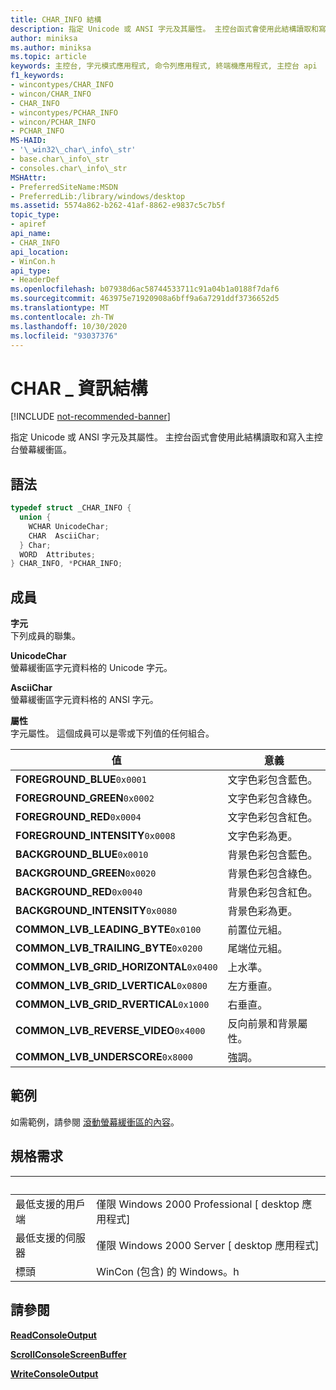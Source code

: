 ```yaml
---
title: CHAR_INFO 結構
description: 指定 Unicode 或 ANSI 字元及其屬性。 主控台函式會使用此結構讀取和寫入主控台螢幕緩衝區。
author: miniksa
ms.author: miniksa
ms.topic: article
keywords: 主控台, 字元模式應用程式, 命令列應用程式, 終端機應用程式, 主控台 api
f1_keywords:
- wincontypes/CHAR_INFO
- wincon/CHAR_INFO
- CHAR_INFO
- wincontypes/PCHAR_INFO
- wincon/PCHAR_INFO
- PCHAR_INFO
MS-HAID:
- '\_win32\_char\_info\_str'
- base.char\_info\_str
- consoles.char\_info\_str
MSHAttr:
- PreferredSiteName:MSDN
- PreferredLib:/library/windows/desktop
ms.assetid: 5574a862-b262-41af-8862-e9837c5c7b5f
topic_type:
- apiref
api_name:
- CHAR_INFO
api_location:
- WinCon.h
api_type:
- HeaderDef
ms.openlocfilehash: b07938d6ac58744533711c91a04b1a0188f7daf6
ms.sourcegitcommit: 463975e71920908a6bff9a6a7291ddf3736652d5
ms.translationtype: MT
ms.contentlocale: zh-TW
ms.lasthandoff: 10/30/2020
ms.locfileid: "93037376"
---
```

# <a name="char_info-structure"></a>CHAR \_ 資訊結構

[!INCLUDE [not-recommended-banner](./includes/not-recommended-banner.md)]

指定 Unicode 或 ANSI 字元及其屬性。 主控台函式會使用此結構讀取和寫入主控台螢幕緩衝區。

## <a name="syntax"></a>語法

```C
typedef struct _CHAR_INFO {
  union {
    WCHAR UnicodeChar;
    CHAR  AsciiChar;
  } Char;
  WORD  Attributes;
} CHAR_INFO, *PCHAR_INFO;
```

## <a name="members"></a>成員

**字元**  
下列成員的聯集。

**UnicodeChar**  
螢幕緩衝區字元資料格的 Unicode 字元。

**AsciiChar**  
螢幕緩衝區字元資料格的 ANSI 字元。

**屬性**  
字元屬性。 這個成員可以是零或下列值的任何組合。

| 值 | 意義 |
|-|-|
| **FOREGROUND_BLUE**`0x0001` | 文字色彩包含藍色。 |
| **FOREGROUND_GREEN**`0x0002` | 文字色彩包含綠色。 |
| **FOREGROUND_RED**`0x0004` | 文字色彩包含紅色。 |
| **FOREGROUND_INTENSITY**`0x0008` | 文字色彩為更。 |
| **BACKGROUND_BLUE**`0x0010` | 背景色彩包含藍色。 |
| **BACKGROUND_GREEN**`0x0020` | 背景色彩包含綠色。 |
| **BACKGROUND_RED**`0x0040` | 背景色彩包含紅色。 |
| **BACKGROUND_INTENSITY**`0x0080` | 背景色彩為更。 |
| **COMMON_LVB_LEADING_BYTE**`0x0100` | 前置位元組。 |
| **COMMON_LVB_TRAILING_BYTE**`0x0200` | 尾端位元組。 |
| **COMMON_LVB_GRID_HORIZONTAL**`0x0400` | 上水準。 |
| **COMMON_LVB_GRID_LVERTICAL**`0x0800` | 左方垂直。 |
| **COMMON_LVB_GRID_RVERTICAL**`0x1000` | 右垂直。 |
| **COMMON_LVB_REVERSE_VIDEO**`0x4000` | 反向前景和背景屬性。 |
| **COMMON_LVB_UNDERSCORE**`0x8000` | 強調。 |

## <a name="examples"></a>範例

如需範例，請參閱 [滾動螢幕緩衝區的內容](scrolling-a-screen-buffer-s-contents.md)。

## <a name="requirements"></a>規格需求

| &nbsp; | &nbsp; |
|-|-|
| 最低支援的用戶端 | 僅限 Windows 2000 Professional \[ desktop 應用程式\] |
| 最低支援的伺服器 | 僅限 Windows 2000 Server \[ desktop 應用程式\] |
| 標頭 | WinCon (包含) 的 Windows。h |

## <a name="see-also"></a>請參閱

[**ReadConsoleOutput**](readconsoleoutput.md)

[**ScrollConsoleScreenBuffer**](scrollconsolescreenbuffer.md)

[**WriteConsoleOutput**](writeconsoleoutput.md)
